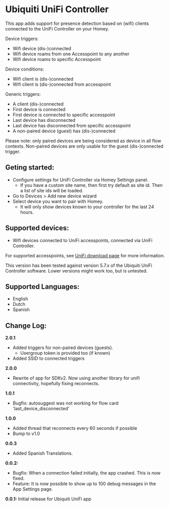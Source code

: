 # Ubiquiti UniFi Controller
This app adds support for presence detection based on (wifi) clients connected to the UniFi Controller on your Homey.

Device triggers:
* Wifi device (dis-)connected
* Wifi device roams from one Accesspoint to any another
* Wifi device roams to specific Accesspoint

Device conditions:
* Wifi client is (dis-)connected
* Wifi client is (dis-)connected from accesspoint

Generic triggers:
* A client (dis-)connected
* First device is connected
* First device is connected to specific accesspoint
* Last device has disconnected
* Last device has disconnected from specific accesspoint
* A non-paired device (guest) has (dis-)connected

Please note: only paired devices are being considered as device in all flow contexts. Non-paired devices are only usable for the guest (dis-)connected trigger.

## Geting started:
* Configure settings for UniFi Controller via Homey Settings panel.
  * If you have a custom site name, then first try default as site id. Then a list of site ids will be loaded.
* Go to Devices > Add new device wizard
* Select device you want to pair with Homey.
  * It will only show devices known to your controller for the last 24 hours.

## Supported devices:
* Wifi devices connected to UniFi accesspoints, connected via UniFi Controller.

For supported accesspoints, see [UniFi download page](https://www.ubnt.com/download/unifi/) for more information.

This version has been tested against version 5.7.x of the Ubiquiti UniFi Controller software. Lower versions might work too, but is untested.

## Supported Languages:
* English
* Dutch
* Spanish

## Change Log:
**2.0.1**
* Added triggers for non-paired devices (guests).
  * Usergroup token is provided too (if known)
* Added SSID to connected triggers

**2.0.0**
* Rewrite of app for SDKv2. Now using another library for unifi connectivity, hopefully fixing reconnects.

**1.0.1**
* Bugfix: autosuggest was not working for flow card 'last_device_disconnected'

**1.0.0**
* Added thread that reconnects every 60 seconds if possible
* Bump to v1.0

**0.0.3**
* Added Spanish Translations.

**0.0.2:**
* Bugfix: When a connection failed initially, the app crashed. This is now fixed.
* Feature: It is now possible to show up to 100 debug messages in the App Settings page.

**0.0.1:**
Initial release for Ubiquiti UniFi app
